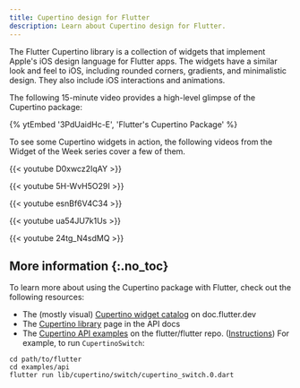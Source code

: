 ```yaml
---
title: Cupertino design for Flutter
description: Learn about Cupertino design for Flutter.
---
```


The Flutter Cupertino library is a collection
of widgets that implement Apple's iOS design language
for Flutter apps. The widgets have a similar look
and feel to iOS, including rounded corners, gradients,
and minimalistic design.
They also include iOS interactions and animations.

The following 15-minute video provides a high-level
glimpse of the Cupertino package:

{% ytEmbed '3PdUaidHc-E', 'Flutter\'s Cupertino Package' %}

To see some Cupertino widgets in action, the following videos from the
Widget of the Week series cover a few of them.

{{< youtube D0xwcz2IqAY >}}

{{< youtube 5H-WvH5O29I >}}

{{< youtube esnBf6V4C34 >}}

{{< youtube ua54JU7k1Us >}}

{{< youtube 24tg_N4sdMQ >}}

## More information {:.no_toc}


To learn more about using the Cupertino
package with Flutter,
check out the following resources:

* The (mostly visual) [Cupertino widget catalog][]
  on doc.flutter.dev
* The [Cupertino library][] page in the API docs
* The [Cupertino API examples][] on the flutter/flutter
  repo. ([Instructions][]) For example,
  to run `CupertinoSwitch`:

```console
cd path/to/flutter
cd examples/api
flutter run lib/cupertino/switch/cupertino_switch.0.dart
```

[Cupertino API examples]: {{site.github}}/flutter/flutter/tree/master/examples/api/lib/cupertino
[Cupertino library]: {{site.api}}/flutter/cupertino/cupertino-library.html
[Cupertino widget catalog]: /ui/widgets/cupertino
[Instructions]: {{site.github}}/flutter/flutter/tree/master/examples/api#api-example-code

